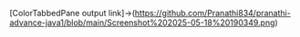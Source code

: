 [ColorTabbedPane output link]->(https://github.com/Pranathi834/pranathi-advance-java1/blob/main/Screenshot%202025-05-18%20190349.png)
